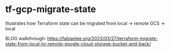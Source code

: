 # tf-gcp-migrate-state

Illustrates how Terraform state can be migrated from local -> remote GCS -> local

BLOG walkthrough: https://fabianlee.org/2023/03/27/terraform-migrate-state-from-local-to-remote-google-cloud-storage-bucket-and-back/

